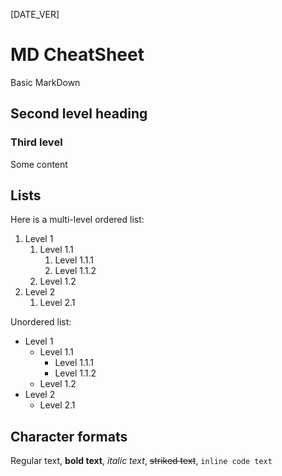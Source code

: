 [DATE_VER]

# MD CheatSheet
Basic MarkDown

## Second level heading
### Third level
Some content

## Lists
Here is a multi-level ordered list:
1. Level 1
    1. Level 1.1
        1. Level 1.1.1
        1. Level 1.1.2
    1. Level 1.2
1. Level 2
    1. Level 2.1
  
Unordered list:
* Level 1
    * Level 1.1
        * Level 1.1.1
        * Level 1.1.2
    * Level 1.2
* Level 2
    * Level 2.1
  
## Character formats
Regular text, **bold text**, *italic text*, ~~striked text~~, `inline code text` 
